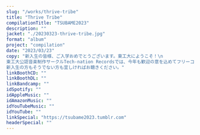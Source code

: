 ```yaml
---
slug: "/works/thrive-tribe"
title: "Thrive Tribe"
compilationTitle: "TSUBAME2023"
description: ""
jacket: "./20230323-thrive-tribe.jpg"
format: "album"
project: "compilation"
date: "2023/03/23"
copy: "新入生の皆様、ご入学おめでとうございます。東工大にようこそ！\n
東工大公認音楽制作サークルTech-nation Recordsでは、今年も歓迎の意を込めてフリーコンピレーションを制作いたしました。\n
新入生の方もそうでない方も宜しければお聴きください。"
linkBoothCD: ""
linkBoothDL: ""
linkBandcamp: ""
idSpotify: ""
idAppleMusic: ""
idAmazonMusic: ""
idYouTubeMusic: ""
idYouTube: ""
linkSpecial: "https://tsubame2023.tumblr.com"
headerSpecial: ""
---
```

